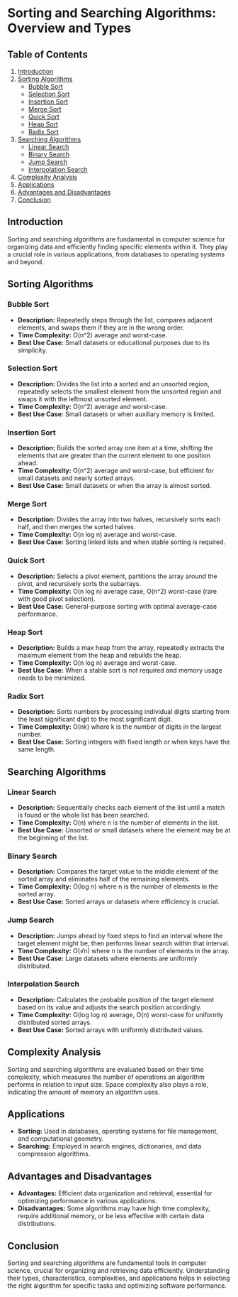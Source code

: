 # Sorting and Searching Algorithms: Overview and Types

## Table of Contents
1. [Introduction](#introduction)
2. [Sorting Algorithms](#sorting-algorithms)
   - [Bubble Sort](#bubble-sort)
   - [Selection Sort](#selection-sort)
   - [Insertion Sort](#insertion-sort)
   - [Merge Sort](#merge-sort)
   - [Quick Sort](#quick-sort)
   - [Heap Sort](#heap-sort)
   - [Radix Sort](#radix-sort)
3. [Searching Algorithms](#searching-algorithms)
   - [Linear Search](#linear-search)
   - [Binary Search](#binary-search)
   - [Jump Search](#jump-search)
   - [Interpolation Search](#interpolation-search)
4. [Complexity Analysis](#complexity-analysis)
5. [Applications](#applications)
6. [Advantages and Disadvantages](#advantages-and-disadvantages)
7. [Conclusion](#conclusion)

## Introduction
Sorting and searching algorithms are fundamental in computer science for organizing data and efficiently finding specific elements within it. They play a crucial role in various applications, from databases to operating systems and beyond.

## Sorting Algorithms

### Bubble Sort
- **Description:** Repeatedly steps through the list, compares adjacent elements, and swaps them if they are in the wrong order.
- **Time Complexity:** O(n^2) average and worst-case.
- **Best Use Case:** Small datasets or educational purposes due to its simplicity.

### Selection Sort
- **Description:** Divides the list into a sorted and an unsorted region, repeatedly selects the smallest element from the unsorted region and swaps it with the leftmost unsorted element.
- **Time Complexity:** O(n^2) average and worst-case.
- **Best Use Case:** Small datasets or when auxiliary memory is limited.

### Insertion Sort
- **Description:** Builds the sorted array one item at a time, shifting the elements that are greater than the current element to one position ahead.
- **Time Complexity:** O(n^2) average and worst-case, but efficient for small datasets and nearly sorted arrays.
- **Best Use Case:** Small datasets or when the array is almost sorted.

### Merge Sort
- **Description:** Divides the array into two halves, recursively sorts each half, and then merges the sorted halves.
- **Time Complexity:** O(n log n) average and worst-case.
- **Best Use Case:** Sorting linked lists and when stable sorting is required.

### Quick Sort
- **Description:** Selects a pivot element, partitions the array around the pivot, and recursively sorts the subarrays.
- **Time Complexity:** O(n log n) average case, O(n^2) worst-case (rare with good pivot selection).
- **Best Use Case:** General-purpose sorting with optimal average-case performance.

### Heap Sort
- **Description:** Builds a max heap from the array, repeatedly extracts the maximum element from the heap and rebuilds the heap.
- **Time Complexity:** O(n log n) average and worst-case.
- **Best Use Case:** When a stable sort is not required and memory usage needs to be minimized.

### Radix Sort
- **Description:** Sorts numbers by processing individual digits starting from the least significant digit to the most significant digit.
- **Time Complexity:** O(nk) where k is the number of digits in the largest number.
- **Best Use Case:** Sorting integers with fixed length or when keys have the same length.

## Searching Algorithms

### Linear Search
- **Description:** Sequentially checks each element of the list until a match is found or the whole list has been searched.
- **Time Complexity:** O(n) where n is the number of elements in the list.
- **Best Use Case:** Unsorted or small datasets where the element may be at the beginning of the list.

### Binary Search
- **Description:** Compares the target value to the middle element of the sorted array and eliminates half of the remaining elements.
- **Time Complexity:** O(log n) where n is the number of elements in the sorted array.
- **Best Use Case:** Sorted arrays or datasets where efficiency is crucial.

### Jump Search
- **Description:** Jumps ahead by fixed steps to find an interval where the target element might be, then performs linear search within that interval.
- **Time Complexity:** O(√n) where n is the number of elements in the array.
- **Best Use Case:** Large datasets where elements are uniformly distributed.

### Interpolation Search
- **Description:** Calculates the probable position of the target element based on its value and adjusts the search position accordingly.
- **Time Complexity:** O(log log n) average, O(n) worst-case for uniformly distributed sorted arrays.
- **Best Use Case:** Sorted arrays with uniformly distributed values.

## Complexity Analysis
Sorting and searching algorithms are evaluated based on their time complexity, which measures the number of operations an algorithm performs in relation to input size. Space complexity also plays a role, indicating the amount of memory an algorithm uses.

## Applications
- **Sorting:** Used in databases, operating systems for file management, and computational geometry.
- **Searching:** Employed in search engines, dictionaries, and data compression algorithms.

## Advantages and Disadvantages
- **Advantages:** Efficient data organization and retrieval, essential for optimizing performance in various applications.
- **Disadvantages:** Some algorithms may have high time complexity, require additional memory, or be less effective with certain data distributions.

## Conclusion
Sorting and searching algorithms are fundamental tools in computer science, crucial for organizing and retrieving data efficiently. Understanding their types, characteristics, complexities, and applications helps in selecting the right algorithm for specific tasks and optimizing software performance.
